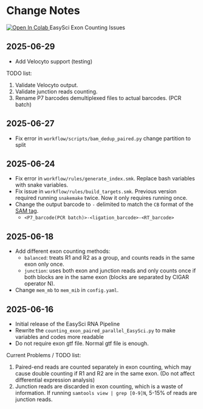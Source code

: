 # Change Notes

<a target="_blank" href="https://colab.research.google.com/github/Justype/easysci_pipeline/blob/main/docs/ipynbs/EasySci_issues.ipynb">
  <img src="https://colab.research.google.com/assets/colab-badge.svg" alt="Open In Colab"/>
</a> EasySci Exon Counting Issues

## 2025-06-29

- Add Velocyto support (testing)

TODO list:

1. Validate Velocyto output.
2. Validate junction reads counting.
3. Rename P7 barcodes demultiplexed files to actual barcodes. (PCR batch)

## 2025-06-27

- Fix error in `workflow/scripts/bam_dedup_paired.py` change partition to split

## 2025-06-24

- Fix error in `workflow/rules/generate_index.smk`. Replace bash variables with snake variables.
- Fix issue in `workflow/rules/build_targets.smk`. Previous version required running `snakemake` twice. Now it only requires running once.
- Change the output barcode to `-` delimited to match the `CB` format of the [SAM tag](https://samtools.github.io/hts-specs/SAMtags.pdf).
  - `<P7_barcode(PCR batch)>-<ligation_barcode>-<RT_barcode>`

## 2025-06-18

- Add different exon counting methods:
  - `balanced`: treats R1 and R2 as a group, and counts reads in the same exon only once.
  - `junction`: uses both exon and junction reads and only counts once if both blocks are in the same exon (blocks are separated by CIGAR operator N).
- Change `mem_mb` to `mem_mib` in `config.yaml`.

## 2025-06-16

- Initial release of the EasySci RNA Pipeline
- Rewrite the `counting_exon_paired_parallel_EasySci.py` to make variables and codes more readable
- Do not require exon gtf file. Normal gtf file is enough.

Current Problems / TODO list:

1. Paired-end reads are counted separately in exon counting, which may cause double counting if R1 and R2 are in the same exon. (Do not affect differential expression analysis)
2. Junction reads are discarded in exon counting, which is a waste of information. If running `samtools view | grep [0-9]N`, 5-15% of reads are junction reads.
